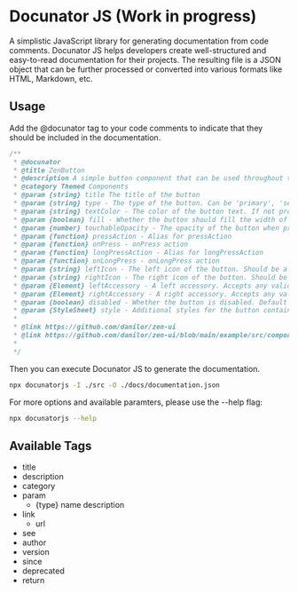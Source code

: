 # Docunator JS (Work in progress)

A simplistic JavaScript library for generating documentation from code comments. Docunator JS helps developers create well-structured and easy-to-read documentation for their projects.
The resulting file is a JSON object that can be further processed or converted into various formats like HTML, Markdown, etc.

## Usage

Add the @docunator tag to your code comments to indicate that they should be included in the documentation.

```javascript
/**
 * @docunator
 * @title ZenButton
 * @description A simple button component that can be used throughout the app. It supports different types (primary, secondary, success, info, warning, danger) and all of them are styled according to the current theme. The text color will be automatically selected based on the brightness of the button color, but it can be overwritten by passing a textColor prop.
 * @category Themed Components
 * @param {string} title The title of the button
 * @param {string} type - The type of the button. Can be 'primary', 'secondary', 'success', 'info', 'warning', or 'danger'. Default is 'primary'.
 * @param {string} textColor - The color of the button text. If not provided, it will be automatically selected based on the button color.
 * @param {boolean} fill - Whether the button should fill the width of its container. Default is true.
 * @param {number} touchableOpacity - The opacity of the button when pressed. Default is 0.7.
 * @param {function} pressAction - Alias for pressAction
 * @param {function} onPress - onPress action
 * @param {function} longPressAction - Alias for longPressAction
 * @param {function} onLongPress - onLongPress action
 * @param {string} leftIcon - The left icon of the button. Should be a valid icon name from the ZenIcon component.
 * @param {string} rightIcon - The right icon of the button. Should be a valid icon name from the ZenIcon component.
 * @param {Element} leftAccessory - A left accessory. Accepts any valid React Node.
 * @param {Element} rightAccessory - A right accessory. Accepts any valid React Node.
 * @param {boolean} disabled - Whether the button is disabled. Default is false.
 * @param {StyleSheet} style - Additional styles for the button container.
 *
 * @link https://github.com/danilor/zen-ui
 * @link https://github.com/danilor/zen-ui/blob/main/example/src/components/examples/ButtonExample.tsx
 *
 */
```

Then you can execute Docunator JS to generate the documentation.

```bash
npx docunatorjs -I ./src -O ./docs/documentation.json
```

For more options and available paramters, please use the --help flag:

```bash
npx docunatorjs --help
```

## Available Tags

 - title
 - description
 - category
 - param
   - {type} name description
 - link
   - url
 - see
 - author
 - version
 - since
 - deprecated
 - return

